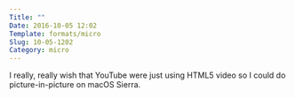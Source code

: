 ```yaml
---
Title: ""
Date: 2016-10-05 12:02
Template: formats/micro
Slug: 10-05-1202
Category: micro
---
```


I really, really wish that YouTube were just using HTML5 video so I could do picture-in-picture on macOS Sierra.
